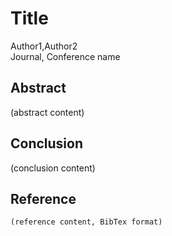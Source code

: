 # Title
Author1,Author2  
Journal, Conference name
## Abstract
(abstract content)
## Conclusion
(conclusion content)
## Reference
    (reference content, BibTex format)
